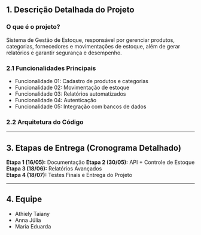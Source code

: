 ## 1. Descrição Detalhada do Projeto  

### O que é o projeto?  
Sistema de Gestão de Estoque, responsável por gerenciar produtos, categorias, fornecedores e movimentações de estoque, além de gerar relatórios e garantir segurança e desempenho.  


### 2.1 Funcionalidades Principais  
- Funcionalidade 01: Cadastro de produtos e categorias  
- Funcionalidade 02: Movimentação de estoque  
- Funcionalidade 03: Relatórios automatizados  
- Funcionalidade 04: Autenticação  
- Funcionalidade 05: Integração com bancos de dados  

### 2.2 Arquitetura do Código  


---  

## 3. Etapas de Entrega (Cronograma Detalhado)  

**Etapa 1 (16/05):** Documentação 
**Etapa 2 (30/05):** API + Controle de Estoque  
**Etapa 3 (18/06):** Relatórios Avançados  
**Etapa 4 (18/07):** Testes Finais e Entrega do Projeto  

---  

## 4. Equipe  
- Athiely Taiany
- Anna Júlia
- Maria Eduarda
